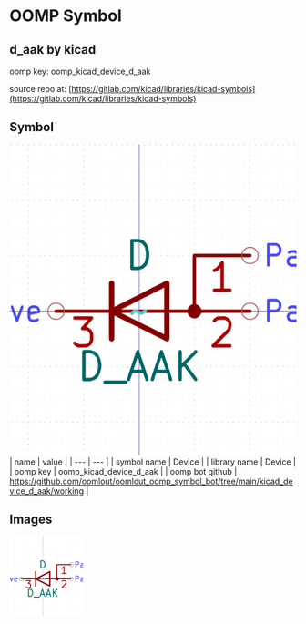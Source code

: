 # OOMP Symbol  
## d_aak  by kicad  
  
oomp key: oomp_kicad_device_d_aak  
  
source repo at: [https://gitlab.com/kicad/libraries/kicad-symbols](https://gitlab.com/kicad/libraries/kicad-symbols)  
## Symbol  
  
[![working.png](working_600.png)](working.png)  
| name | value | 
| --- | --- | 
| symbol name | Device | 
| library name | Device | 
| oomp key | oomp_kicad_device_d_aak | 
| oomp bot github | https://github.com/oomlout/oomlout_oomp_symbol_bot/tree/main/kicad_device_d_aak/working | 
## Images  
  
[![working.png](working_140.png)](working.png)  
